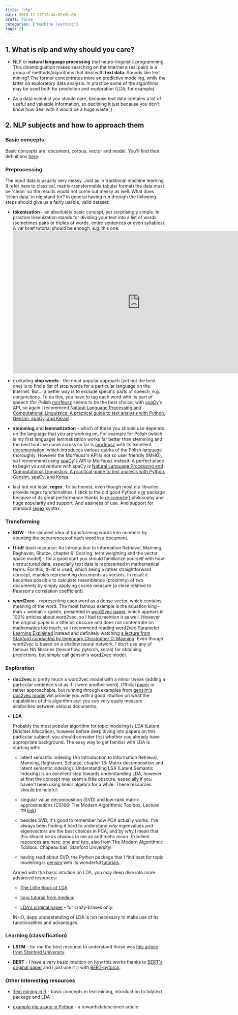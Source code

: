 ```yaml
---
title: "nlp"
date: 2018-12-23T15:44:02+01:00
draft: false
categories: ["Machine learning"]
tags: []
---
```



## 1. What is nlp and why should you care?

* NLP or **natural language processing** (*not* neuro-linguistic programming. This disambiguation makes searching on the internet a real pain) is a group of methods/algorithms that deal with **text data**.
Sounds like text mining? The former concentrates more on predictive modeling, while the latter on exploratory data analysis. In practice some of the algorithms may be used both for prediction and exploration (LDA, for example). 

* As a data scientist you should care, because text data contains a lot of useful and valuable information, so declining it just because you don't know how deal with it would be a huge waste ;)

## 2. NLP subjects and how to approach them

### Basic concepts

Basic concepts are: document, corpus, vector and model. You'll find their definitions [here](https://radimrehurek.com/gensim/auto_examples/core/run_core_concepts.html#core-concepts).

### Preprocessing

The input data is usually very messy. Just as in traditional machine learning (I refer here to classical, matrix-transformable tabular format) the data must be 'clean' so the results would not come out messy as well. What does 'clean data' in nlp stand for? In general having run through the following steps should give us a fairly usable, valid dataset:

- **tokenization** - an absolutely basic concept, yet surprisingly simple. In practice tokenization stands for dividing your text into a list of words (sometimes pairs or triples of words, entire sentences or even syllables). A var brief tutorial should be enough, e.g. this one: <iframe width="800" height="449" src="https://www.youtube.com/embed/nxhCyeRR75Q?list=PLIG2x2RJ_4LTF-IIu7-J3y_yg8LRe1WZq" frameborder="0" allow="accelerometer; autoplay; encrypted-media; gyroscope; picture-in-picture" allowfullscreen></iframe>

- excluding **stop words** - the most popular approach (yet not the best one) is to find a list of stop words for a particular language on the Internet. But... a better way is to exclude specific parts of speech, e.g. conjunctions. To do this, you have to tag each word with its part of speech (for Polish [morfeusz](http://morfeusz.sgjp.pl/) seems to be the best choice, with [spaCy](https://spacy.io/usage/spacy-101#annotations-pos-deps)'s API, so again I recommend [Natural Language Processing and Computational Linguistics: A practical guide to text analysis with Python, Gensim, spaCy, and Keras](https://www.amazon.com/Natural-Language-Processing-Computational-Linguistics-ebook/dp/B07BWH779J)).

- **stemming** and **lemmatization** - which of these you should use depends on the language that you are working on. For example for Polish (which is my first language) lemmatization works far better than stemming and the best tool I've come across so far is [morfeusz](http://morfeusz.sgjp.pl/) with its excellent [documentation](http://download.sgjp.pl/morfeusz/Morfeusz2.pdf), which introduces various quirks of the Polish language thoroughly. However the Morfeusz's API is not so user friendly (IMHO), so I recommend using [spaCy](https://spacy.io/usage/spacy-101#annotations-pos-deps)'s API to Morfeusz instead. A perfect place to begin you adventure with spaCy is [Natural Language Processing and Computational Linguistics: A practical guide to text analysis with Python, Gensim, spaCy, and Keras](https://www.amazon.com/Natural-Language-Processing-Computational-Linguistics-ebook/dp/B07BWH779J).

- last but not least, **regex**. To be honest, even though most nlp libraries provide regex functionalities, I stick to the old good Python's [re](https://docs.python.org/3/library/re.html) package because of its great performance thanks to [re.compile()](https://docs.python.org/3/library/re.html#re.compile) philosophy and huge popularity and support. And easiness of use. And support for standard [regex](https://cheatography.com/davechild/cheat-sheets/regular-expressions/) syntax.

### Transforming

- **BOW** - the simplest idea of transforming words into numbers by counting the occurrences of each word in a document.

- **tf-idf** (best resource: An Introduction to Information Retrieval, Manning, Raghavan, Shutze, chapter 6: Scoring, term weighting and the vector space model) - for a good start you should familiarize yourself with how unstructured data, especially text data is represented in mathematical terms. For this, tf-idf is used, which being a rather straightforward concept, enables representing documents as vectors. In result it becomes possible to calculate resemblance (proximity) of two documents by simply applying cosine measure (a close relative to Pearson's correlation coefficient).

- **word2vec** - representing each word as a dense vector, which contains meaning of the word. The most famous example is the equation king - man + woman = queen, presented in [word2vec paper](https://arxiv.org/abs/1301.3781), which appears in 100% articles about word2vec, so I had to mention it as well. However the original paper is a little bit obscure and does not contentrate on mathematics too much, so I recommend reading [word2vec Parameter Learning Explained](https://arxiv.org/abs/1411.2738) instead and definitely watching [a lecture from Stanford conducted by legendary Christopher D. Manning](https://www.youtube.com/watch?v=HnNJc1AcF14&ab_channel=ClintJennings).  Even though word2vec is based on a shallow neural network, I don't use any of famous NN libraries (tensorflow, pytorch, keras) for obtaining predictions, but simply call gensim's [word2vec](https://radimrehurek.com/gensim/models/word2vec.html) model.

### Exploration

- **doc2vec** is pretty much a word2vec model with a minor tweak (adding a particular sentence's id as if it were another word). Official [paper](https://arxiv.org/abs/1405.4053) is rather approachable, but running through examples from [gensim's doc2vec model](https://radimrehurek.com/gensim/models/doc2vec.html) will provide you with a good intuition on what the capabilities of this algorithm are: you can very easily measure similarities between various documents.

- **LDA**

    Probably the most popular algorithm for topic modeling is LDA (Latent Dirichlet Allocation), however before deep diving into papers on this particular subject, you should consider first whether you already have appropriate background. The easy way to get familiar with LDA is starting with:
    - latent semantic indexing (An Introduction to Information Retrieval, Manning, Raghaven, Schutze, chapter 18: Matrix decomposition and latent semantic indexing). Understanding LSA (Latent Semantic Indexing) is an excellent step towards understanding LDA, however at first the concept may seem a little obscure, especially if you haven't been using linear algebra for a while. These resources should be helpful:

    - singular value decomposition (SVD) and low-rank matrix approximations (CS168: The Modern Algorithmic Toolbox, Lecture #9 [link](https://web.stanford.edu/class/cs168/l/l9.pdf))

    - besides SVD, it's good to remember how PCA actually works. I've always been finding it hard to understand *why* eigenvalues and eigenvectors are the best choices in PCA, and by *why* I mean that this should be as obvious to me as arithmetic mean. Excellent resources are here: [one](https://web.stanford.edu/class/cs168/l/l7.pdf) and [two](https://web.stanford.edu/class/cs168/l/l8.pdf), also from The Modern Algorithmic Toolbox. Chapeau bas, Stanford University!

    - having read about SVD, the Python package that I find best for topic modelling is [gensim](https://radimrehurek.com/gensim/) with its wonderful [tutorials](https://radimrehurek.com/gensim/auto_examples/index.html#documentation).

    Armed with tha basic intuition on LDA, you may deep dive into more advanced resources:

    - [The Little Book of LDA](https://ldabook.com/background.html)

    - [long tutorial from medium](https://towardsdatascience.com/topic-modeling-and-latent-dirichlet-allocation-in-python-9bf156893c24)

    - [LDA's original paper](https://www.seas.harvard.edu/courses/cs281/papers/blei-ng-jordan-2003.pdf) - for crazy-braves only.

    INHO, depp understanding of LDA is not necessary to make use of its functionalities and advantages.

### Learning (classification)

- **LSTM** - for me the best resource to understand those was [this article from Stanford University](https://web.stanford.edu/class/cs379c/archive/2018/class_messages_listing/content/Artificial_Neural_Network_Technology_Tutorials/OlahLSTM-NEURAL-NETWORK-TUTORIAL-15.pdf).

- **BERT** - I have a very basic intuition on how this works thanks to [BERT's original paper](https://arxiv.org/abs/1810.04805) and I just use it :) with [BERT-pytorch](https://github.com/codertimo/BERT-pytorch).

### Other interesting resources

- [Text mining in R](https://www.tidytextmining.com/) - basic concepts in text mining, introduction to tidytext package and LDA

- [example nlp usage in Python](https://towardsdatascience.com/gentle-start-to-natural-language-processing-using-python-6e46c07addf3) - a towardsdatascience article

